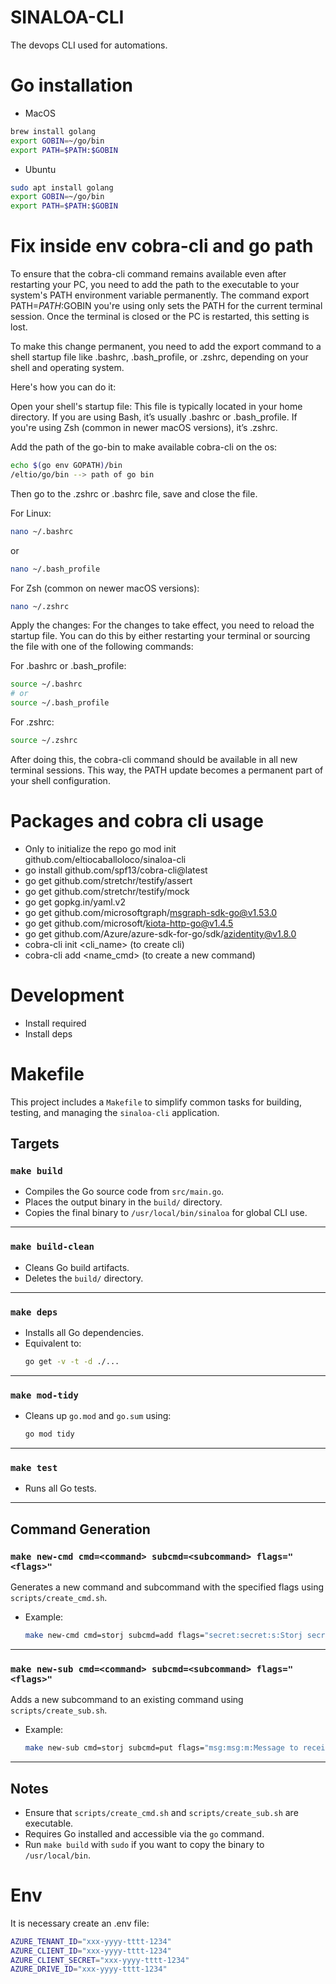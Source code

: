 # SINALOA-CLI
The devops CLI used for automations.


# Go installation

- MacOS
```bash
brew install golang
export GOBIN=~/go/bin
export PATH=$PATH:$GOBIN
```

- Ubuntu
```bash
sudo apt install golang
export GOBIN=~/go/bin
export PATH=$PATH:$GOBIN
```

# Fix inside env cobra-cli and go path

To ensure that the cobra-cli command remains available even after restarting your PC, you need to add the path to the executable to your system's PATH environment variable permanently. The command export PATH=$PATH:$GOBIN you're using only sets the PATH for the current terminal session. Once the terminal is closed or the PC is restarted, this setting is lost.

To make this change permanent, you need to add the export command to a shell startup file like .bashrc, .bash_profile, or .zshrc, depending on your shell and operating system.

Here's how you can do it:

Open your shell's startup file: This file is typically located in your home directory. If you are using Bash, it’s usually .bashrc or .bash_profile. If you're using Zsh (common in newer macOS versions), it’s .zshrc.

Add the path of the go-bin to make available cobra-cli on the os:
```bash
echo $(go env GOPATH)/bin
/eltio/go/bin --> path of go bin
```
Then go to the .zshrc or .bashrc file, save and close the file.

For Linux:
```bash
nano ~/.bashrc
```
or
```bash
nano ~/.bash_profile
```
For Zsh (common on newer macOS versions):
```bash
nano ~/.zshrc
```

Apply the changes: For the changes to take effect, you need to reload the startup file. You can do this by either restarting your terminal or sourcing the file with one of the following commands:

For .bashrc or .bash_profile:
```bash
source ~/.bashrc
# or
source ~/.bash_profile
```

For .zshrc:
```bash
source ~/.zshrc
```

After doing this, the cobra-cli command should be available in all new terminal sessions. This way, the PATH update becomes a permanent part of your shell configuration.


# Packages and cobra cli usage

- Only to initialize the repo go mod init github.com/eltiocaballoloco/sinaloa-cli
- go install github.com/spf13/cobra-cli@latest
- go get github.com/stretchr/testify/assert
- go get github.com/stretchr/testify/mock
- go get gopkg.in/yaml.v2
- go get github.com/microsoftgraph/msgraph-sdk-go@v1.53.0
- go get github.com/microsoft/kiota-http-go@v1.4.5
- go get github.com/Azure/azure-sdk-for-go/sdk/azidentity@v1.8.0
- cobra-cli init <cli_name> (to create cli)
- cobra-cli add <name_cmd> (to create a new command)


# Development

- Install required
- Install deps


# Makefile

This project includes a `Makefile` to simplify common tasks for building, testing, and managing the `sinaloa-cli` application.

## Targets

### `make build`
- Compiles the Go source code from `src/main.go`.
- Places the output binary in the `build/` directory.
- Copies the final binary to `/usr/local/bin/sinaloa` for global CLI use.

---

### `make build-clean`
- Cleans Go build artifacts.
- Deletes the `build/` directory.

---

### `make deps`
- Installs all Go dependencies.
- Equivalent to:  
  ```bash
  go get -v -t -d ./...
  ```

---

### `make mod-tidy`
- Cleans up `go.mod` and `go.sum` using:
  ```bash
  go mod tidy
  ```

---

### `make test`
- Runs all Go tests.

---

## Command Generation

### `make new-cmd cmd=<command> subcmd=<subcommand> flags="<flags>"`
Generates a new command and subcommand with the specified flags using `scripts/create_cmd.sh`.

- Example:
  ```bash
  make new-cmd cmd=storj subcmd=add flags="secret:secret:s:Storj secret to connect within:true:|path:path:p:Path to store file:true:"
  ```

---

### `make new-sub cmd=<command> subcmd=<subcommand> flags="<flags>"`
Adds a new subcommand to an existing command using `scripts/create_sub.sh`.

- Example:
  ```bash
  make new-sub cmd=storj subcmd=put flags="msg:msg:m:Message to receive:true:|path:path:p:Storage path:true:"
  ```

---

## Notes
- Ensure that `scripts/create_cmd.sh` and `scripts/create_sub.sh` are executable.
- Requires Go installed and accessible via the `go` command.
- Run `make build` with `sudo` if you want to copy the binary to `/usr/local/bin`.


# Env

It is necessary create an .env file:

```bash
AZURE_TENANT_ID="xxx-yyyy-tttt-1234"
AZURE_CLIENT_ID="xxx-yyyy-tttt-1234"
AZURE_CLIENT_SECRET="xxx-yyyy-tttt-1234"
AZURE_DRIVE_ID="xxx-yyyy-tttt-1234"
```
